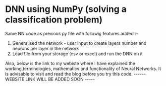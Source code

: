 # DNN using NumPy (solving a classification problem)
Same NN code as previous py file with followig features added :-
1. Generalised the network - user input to create layers number and neurons per layer in the network
2. Load file from your storage (csv or excel) and run the DNN on it


Also, below is the link to my webiste where I have explained the working,terminologies, mathematics and functionality of Neural Networks. It is advisable to visit and read the blog before you try this code.
------ WEBSITE LINK WILL BE ADDED SOON -----
